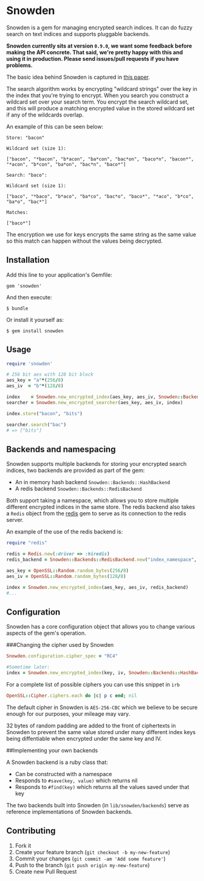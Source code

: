 # Snowden

Snowden is a gem for managing encrypted search indices. It can do fuzzy search
on text indices and supports pluggable backends.

**Snowden currently sits at version `0.9.0`, we want some feedback before
making the API concrete. That said, we're pretty happy with this and using it
in production. Please send issues/pull requests if you have problems.**

The basic idea behind Snowden is captured in
[this paper](http://www.cs.cityu.edu.hk/~congwang/papers/INFOCOM10-search.pdf).

The search algorithm works by encrypting "wildcard strings" over the key in
the index that you're trying to encrypt. When you search you construct a wildcard
set over your search term. You encrypt the search wildcard set, and this
will produce a matching encrypted value in the stored wildcard set if any
of the wildcards overlap.

An example of this can be seen below:

```
Store: "bacon"

Wildcard set (size 1):

["bacon", "*bacon", "b*acon", "ba*con", "bac*on", "baco*n", "bacon*", "*acon", "b*con", "ba*on", "bac*n", "baco*"]

Search: "baco":

Wildcard set (size 1):

["baco", "*baco", "b*aco", "ba*co", "bac*o", "baco*", "*aco", "b*co", "ba*o", "bac*"]

Matches:

["baco*"]
```

The encryption we use for keys encrypts the same string as the same value
so this match can happen without the values being decrypted.


## Installation

Add this line to your application's Gemfile:

    gem 'snowden'

And then execute:

    $ bundle

Or install it yourself as:

    $ gem install snowden

## Usage

```ruby
require 'snowden'

# 256 bit aes with 128 bit block
aes_key = "a"*(256/8)
aes_iv  = "b"*(128/8)

index    = Snowden.new_encrypted_index(aes_key, aes_iv, Snowden::Backends::HashBackend.new)
searcher = Snowden.new_encrypted_searcher(aes_key, aes_iv, index)

index.store("bacon", "bits")

searcher.search("bac")
# => ["bits"]
```

## Backends and namespacing

Snowden supports multiple backends for storing your encrypted search indices,
two backends are provided as part of the gem:

* An in memory hash backend `Snowden::Backends::HashBackend`
* A redis backend `Snowden::Backends::RedisBackend`

Both support taking a namespace, which allows you to store multiple different
encrypted indices in the same store. The redis backend also takes a
`Redis` object from the [redis](https://github.com/redis/redis-rb) gem to serve
as its connection to the redis server.

An example of the use of the redis backend is:

```ruby
require "redis"

redis = Redis.new(:driver => :hiredis)
redis_backend = Snowden::Backends::RedisBackend.new("index_namespace", redis)

aes_key = OpenSSL::Random.random_bytes(256/8)
aes_iv = OpenSSL::Random.random_bytes(128/8)

index = Snowden.new_encrypted_index(aes_key, aes_iv, redis_backend)
#...
```


## Configuration

Snowden has a core configuration object that allows you to change various
aspects of the gem's operation.

###Changing the cipher used by Snowden

```ruby
Snowden.configuration.cipher_spec = "RC4"

#Sometime later:
index = Snowden.new_encrypted_index(key, iv, Snowden::Backends::HashBackend.new)
```

For a complete list of possible ciphers you can use this snippet in `irb`

```ruby
OpenSSL::Cipher.ciphers.each do |c| p c end; nil
```

The default cipher in Snowden is `AES-256-CBC` which we believe to be secure
enough for our purposes, your mileage may vary.

32 bytes of random padding are added to the front of ciphertexts in Snowden to
prevent the same value stored under many different index keys being
diffentiable when encrypted under the same key and IV.

##Implementing your own backends

A Snowden backend is a ruby class that:

* Can be constructed with a namespace
* Responds to `#save(key, value)` which returns nil
* Responds to `#find(key)` which returns all the values saved under that key

The two backends built into Snowden (in `lib/snowden/backends`) serve as
reference implementations of Snowden backends.

## Contributing

1. Fork it
2. Create your feature branch (`git checkout -b my-new-feature`)
3. Commit your changes (`git commit -am 'Add some feature'`)
4. Push to the branch (`git push origin my-new-feature`)
5. Create new Pull Request
